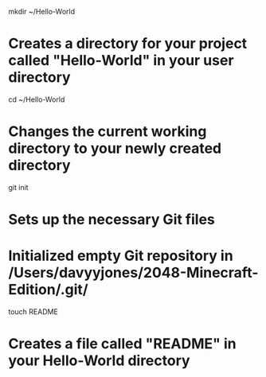 

mkdir ~/Hello-World
# Creates a directory for your project called "Hello-World" in your user directory

cd ~/Hello-World
# Changes the current working directory to your newly created directory

git init
# Sets up the necessary Git files
# Initialized empty Git repository in /Users/davyyjones/2048-Minecraft-Edition/.git/

touch README
# Creates a file called "README" in your Hello-World directory
